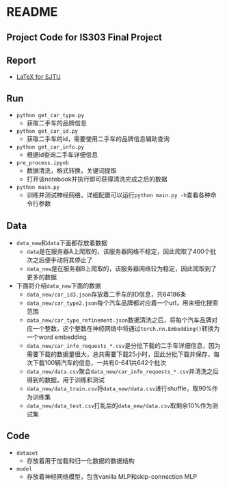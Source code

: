 # README
## Project Code for IS303 Final Project
## Report
- [LaTeX for SJTU](https://latex.sjtu.edu.cn/read/zhdcfcgndpzv)
## Run
- `python get_car_type.py`
  - 获取二手车的品牌信息
- `python get_car_id.py`
  - 获取二手车的id，需要使用二手车的品牌信息辅助查询
- `python get_car_info.py`
  - 根据id查询二手车详细信息
- `pre_process.ipynb`
  - 数据清洗，格式转换，关键词提取
  - 打开该notebook并执行即可获得清洗完成之后的数据
- `python main.py`
  - 训练并测试神经网络，详细配置可以运行`python main.py -h`查看各种命令行参数

## Data
- `data_new`和`data`下面都存放着数据
  - `data`是在服务器A上爬取的，该服务器网络不稳定，因此爬取了400个批次之后便手动将其停止了
  - `data_new`是在服务器B上爬取的，该服务器网络较为稳定，因此爬取到了更多的数据
- 下面将介绍`data_new`下面的数据
  - `data_new/car_id3.json`存放着二手车的ID信息，共64186条
  - `data_new/car_type2.json`每个汽车品牌都对应着一个url，用来细化搜索范围
  - `data_new/car_type_refinement.json`数据清洗之后，将每个汽车品牌对应一个整数，这个整数在神经网络中将通过`torch.nn.Embedding()`转换为一个word embedding
  - `data_new/car_info_requests_*.csv`是分批下载的二手车详细信息，因为需要下载的数据量很大，总共需要下载25小时，因此分批下载并保存，每次下载100辆汽车的信息，一共有0-641共642个批次
  - `data_new/data.csv`聚合`data_new/car_info_requests_*.csv`并清洗之后得到的数据，用于训练和测试
  - `data_new/data_train.csv`将`data_new/data.csv`进行shuffle，取90%作为训练集
  - `data_new/data_test.csv`打乱后的`data_new/data.csv`取剩余10%作为测试集

## Code
- `dataset`
  - 存放着用于加载和归一化数据的数据结构
- `model`
  - 存放着神经网络模型，包含vanilla MLP和skip-connection MLP
